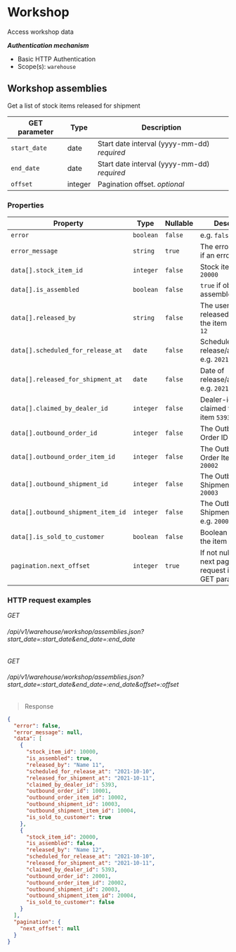 # Workshop #

Access workshop data

***Authentication mechanism***

- Basic HTTP Authentication
- Scope(s): `warehouse`

## Workshop assemblies ##

Get a list of stock items released for shipment

| GET parameter | Type    | Description                                                               |
|---------------|---------|---------------------------------------------------------------------------|
| `start_date`  | date    | Start date interval (yyyy-mm-dd) <i class="label label-info">required</i> |
| `end_date`    | date    | Start date interval (yyyy-mm-dd) <i class="label label-info">required</i> |
| `offset`      | integer | Pagination offset. <i class="label label-info">optional</i>               |

### Properties ###

| Property                           | Type      | Nullable | Description                                                         |
|------------------------------------|-----------|----------|---------------------------------------------------------------------|
| `error`                            | `boolean` | `false`  | e.g. `false`                                                        |
| `error_message`                    | `string`  | `true`   | The error message if an error occurred                              |
| `data[].stock_item_id`             | `integer` | `false`  | Stock item ID e.g. `20000`                                          |
| `data[].is_assembled`              | `boolean` | `false`  | `true` if object is assembled                                       |
| `data[].released_by`               | `string`  | `false`  | The user who released/assembled the item e.g. `Name 12`             |
| `data[].scheduled_for_release_at`  | `date`    | `false`  | Scheduled date for release/assembly e.g. `2021-10-10`               |
| `data[].released_for_shipment_at`  | `date`    | `false`  | Date of release/assembly e.g. `2021-10-11`                          |
| `data[].claimed_by_dealer_id`      | `integer` | `false`  | Dealer-id who claimed the stock item `5393`                         |
| `data[].outbound_order_id`         | `integer` | `false`  | The Outbound Order ID e.g. `20001`                                  |
| `data[].outbound_order_item_id`    | `integer` | `false`  | The Outbound Order Item ID e.g. `20002`                             |
| `data[].outbound_shipment_id`      | `integer` | `false`  | The Outbound Shipment ID e.g. `20003`                               |
| `data[].outbound_shipment_item_id` | `integer` | `false`  | The Outbound Shipment Item ID e.g. `20004`                          |
| `data[].is_sold_to_customer`       | `boolean` | `false`  | Boolean whether the item is sold                                    |
| `pagination.next_offset`           | `integer` | `true`   | If not null use in next paginated request in `offset` GET parameter |

### HTTP request examples ###

<div class="api-endpoint">
	<div class="endpoint-data">
		<i class="label label-post">GET</i>
		<h6>/api/v1/warehouse/workshop/assemblies.json?start_date=:start_date&end_date=:end_date</h6>
	</div>
</div>

<div class="api-endpoint">
	<div class="endpoint-data">
		<i class="label label-post">GET</i>
		<h6>/api/v1/warehouse/workshop/assemblies.json?start_date=:start_date&end_date=:end_date&offset=:offset</h6>
	</div>
</div>


> Response

```json
{
  "error": false,
  "error_message": null,
  "data": [
    {
      "stock_item_id": 10000,
      "is_assembled": true,
      "released_by": "Name 11",
      "scheduled_for_release_at": "2021-10-10",
      "released_for_shipment_at": "2021-10-11",
      "claimed_by_dealer_id": 5393,
      "outbound_order_id": 10001,
      "outbound_order_item_id": 10002,
      "outbound_shipment_id": 10003,
      "outbound_shipment_item_id": 10004,
      "is_sold_to_customer": true
    },
    {
      "stock_item_id": 20000,
      "is_assembled": false,
      "released_by": "Name 12",
      "scheduled_for_release_at": "2021-10-10",
      "released_for_shipment_at": "2021-10-11",
      "claimed_by_dealer_id": 5393,
      "outbound_order_id": 20001,
      "outbound_order_item_id": 20002,
      "outbound_shipment_id": 20003,
      "outbound_shipment_item_id": 20004,
      "is_sold_to_customer": false
    }
  ],
  "pagination": {
    "next_offset": null
  }
}
```
